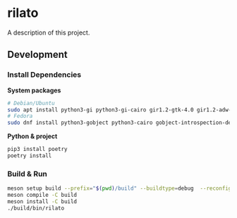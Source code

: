 # rilato

A description of this project.

## Development

### Install Dependencies

**System packages**
```bash
# Debian/Ubuntu
sudo apt install python3-gi python3-gi-cairo gir1.2-gtk-4.0 gir1.2-adw-1 ninja-build meson python3-pip
# Fedora
sudo dnf install python3-gobject python3-cairo gobject-introspection-devel gtk4-devel libadwaita-devel meson ninja-build python3-pip
```

**Python & project**
```bash
pip3 install poetry
poetry install
```

### Build & Run
```bash
meson setup build --prefix="$(pwd)/build" --buildtype=debug  --reconfigure
meson compile -C build
meson install -C build
./build/bin/rilato
```
